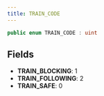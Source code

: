 ```yaml
---
title: TRAIN_CODE
---
```


```csharp
public enum TRAIN_CODE : uint
```

## Fields

- **TRAIN_BLOCKING**: 1
- **TRAIN_FOLLOWING**: 2
- **TRAIN_SAFE**: 0

